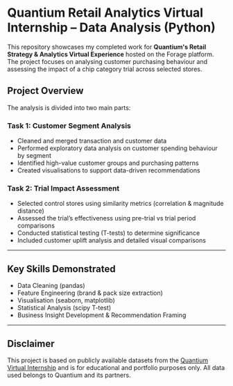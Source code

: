 # Quantium Retail Analytics Virtual Internship – Data Analysis (Python)

This repository showcases my completed work for **Quantium's Retail Strategy & Analytics Virtual Experience** hosted on the Forage platform. The project focuses on analysing customer purchasing behaviour and assessing the impact of a chip category trial across selected stores.

## Project Overview

The analysis is divided into two main parts:

### Task 1: Customer Segment Analysis
- Cleaned and merged transaction and customer data
- Performed exploratory data analysis on customer spending behaviour by segment
- Identified high-value customer groups and purchasing patterns
- Created visualisations to support data-driven recommendations

### Task 2: Trial Impact Assessment
- Selected control stores using similarity metrics (correlation & magnitude distance)
- Assessed the trial’s effectiveness using pre-trial vs trial period comparisons
- Conducted statistical testing (T-tests) to determine significance
- Included customer uplift analysis and detailed visual comparisons

---

## Key Skills Demonstrated
- Data Cleaning (pandas)
- Feature Engineering (brand & pack size extraction)
- Visualisation (seaborn, matplotlib)
- Statistical Analysis (scipy T-test)
- Business Insight Development & Recommendation Framing

---

## Disclaimer
This project is based on publicly available datasets from the [Quantium Virtual Internship](https://www.theforage.com/virtual-internships/prototype/m7Wrye5JGBsv5yqHk/Quantium-Retail-Strategy) and is for educational and portfolio purposes only. All data used belongs to Quantium and its partners.
